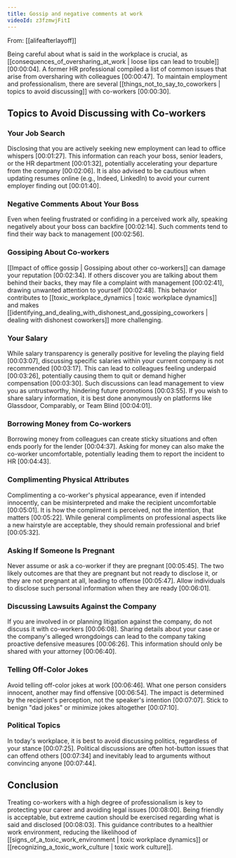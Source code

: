```yaml
---
title: Gossip and negative comments at work
videoId: z3fzmwjFitI
---
```


From: [[alifeafterlayoff]] <br/> 

Being careful about what is said in the workplace is crucial, as [[consequences_of_oversharing_at_work | loose lips can lead to trouble]] <a class="yt-timestamp" data-t="00:00:04">[00:00:04]</a>. A former HR professional compiled a list of common issues that arise from oversharing with colleagues <a class="yt-timestamp" data-t="00:00:47">[00:00:47]</a>. To maintain employment and professionalism, there are several [[things_not_to_say_to_coworkers | topics to avoid discussing]] with co-workers <a class="yt-timestamp" data-t="00:00:30">[00:00:30]</a>.

## Topics to Avoid Discussing with Co-workers

### Your Job Search
Disclosing that you are actively seeking new employment can lead to office whispers <a class="yt-timestamp" data-t="00:01:27">[00:01:27]</a>. This information can reach your boss, senior leaders, or the HR department <a class="yt-timestamp" data-t="00:01:32">[00:01:32]</a>, potentially accelerating your departure from the company <a class="yt-timestamp" data-t="00:02:06">[00:02:06]</a>. It is also advised to be cautious when updating resumes online (e.g., Indeed, LinkedIn) to avoid your current employer finding out <a class="yt-timestamp" data-t="00:01:40">[00:01:40]</a>.

### Negative Comments About Your Boss
Even when feeling frustrated or confiding in a perceived work ally, speaking negatively about your boss can backfire <a class="yt-timestamp" data-t="00:02:14">[00:02:14]</a>. Such comments tend to find their way back to management <a class="yt-timestamp" data-t="00:02:56">[00:02:56]</a>.

### Gossiping About Co-workers
[[Impact of office gossip | Gossiping about other co-workers]] can damage your reputation <a class="yt-timestamp" data-t="00:02:34">[00:02:34]</a>. If others discover you are talking about them behind their backs, they may file a complaint with management <a class="yt-timestamp" data-t="00:02:41">[00:02:41]</a>, drawing unwanted attention to yourself <a class="yt-timestamp" data-t="00:02:48">[00:02:48]</a>. This behavior contributes to [[toxic_workplace_dynamics | toxic workplace dynamics]] and makes [[identifying_and_dealing_with_dishonest_and_gossiping_coworkers | dealing with dishonest coworkers]] more challenging.

### Your Salary
While salary transparency is generally positive for leveling the playing field <a class="yt-timestamp" data-t="00:03:07">[00:03:07]</a>, discussing specific salaries within your current company is not recommended <a class="yt-timestamp" data-t="00:03:17">[00:03:17]</a>. This can lead to colleagues feeling underpaid <a class="yt-timestamp" data-t="00:03:26">[00:03:26]</a>, potentially causing them to quit or demand higher compensation <a class="yt-timestamp" data-t="00:03:30">[00:03:30]</a>. Such discussions can lead management to view you as untrustworthy, hindering future promotions <a class="yt-timestamp" data-t="00:03:55">[00:03:55]</a>. If you wish to share salary information, it is best done anonymously on platforms like Glassdoor, Comparably, or Team Blind <a class="yt-timestamp" data-t="00:04:01">[00:04:01]</a>.

### Borrowing Money from Co-workers
Borrowing money from colleagues can create sticky situations and often ends poorly for the lender <a class="yt-timestamp" data-t="00:04:37">[00:04:37]</a>. Asking for money can also make the co-worker uncomfortable, potentially leading them to report the incident to HR <a class="yt-timestamp" data-t="00:04:43">[00:04:43]</a>.

### Complimenting Physical Attributes
Complimenting a co-worker's physical appearance, even if intended innocently, can be misinterpreted and make the recipient uncomfortable <a class="yt-timestamp" data-t="00:05:01">[00:05:01]</a>. It is how the compliment is perceived, not the intention, that matters <a class="yt-timestamp" data-t="00:05:22">[00:05:22]</a>. While general compliments on professional aspects like a new hairstyle are acceptable, they should remain professional and brief <a class="yt-timestamp" data-t="00:05:32">[00:05:32]</a>.

### Asking If Someone Is Pregnant
Never assume or ask a co-worker if they are pregnant <a class="yt-timestamp" data-t="00:05:45">[00:05:45]</a>. The two likely outcomes are that they are pregnant but not ready to disclose it, or they are not pregnant at all, leading to offense <a class="yt-timestamp" data-t="00:05:47">[00:05:47]</a>. Allow individuals to disclose such personal information when they are ready <a class="yt-timestamp" data-t="00:06:01">[00:06:01]</a>.

### Discussing Lawsuits Against the Company
If you are involved in or planning litigation against the company, do not discuss it with co-workers <a class="yt-timestamp" data-t="00:06:08">[00:06:08]</a>. Sharing details about your case or the company's alleged wrongdoings can lead to the company taking proactive defensive measures <a class="yt-timestamp" data-t="00:06:26">[00:06:26]</a>. This information should only be shared with your attorney <a class="yt-timestamp" data-t="00:06:40">[00:06:40]</a>.

### Telling Off-Color Jokes
Avoid telling off-color jokes at work <a class="yt-timestamp" data-t="00:06:46">[00:06:46]</a>. What one person considers innocent, another may find offensive <a class="yt-timestamp" data-t="00:06:54">[00:06:54]</a>. The impact is determined by the recipient's perception, not the speaker's intention <a class="yt-timestamp" data-t="00:07:07">[00:07:07]</a>. Stick to benign "dad jokes" or minimize jokes altogether <a class="yt-timestamp" data-t="00:07:10">[00:07:10]</a>.

### Political Topics
In today's workplace, it is best to avoid discussing politics, regardless of your stance <a class="yt-timestamp" data-t="00:07:25">[00:07:25]</a>. Political discussions are often hot-button issues that can offend others <a class="yt-timestamp" data-t="00:07:34">[00:07:34]</a> and inevitably lead to arguments without convincing anyone <a class="yt-timestamp" data-t="00:07:44">[00:07:44]</a>.

## Conclusion
Treating co-workers with a high degree of professionalism is key to protecting your career and avoiding legal issues <a class="yt-timestamp" data-t="00:08:00">[00:08:00]</a>. Being friendly is acceptable, but extreme caution should be exercised regarding what is said and disclosed <a class="yt-timestamp" data-t="00:08:03">[00:08:03]</a>. This guidance contributes to a healthier work environment, reducing the likelihood of [[signs_of_a_toxic_work_environment | toxic workplace dynamics]] or [[recognizing_a_toxic_work_culture | toxic work culture]].